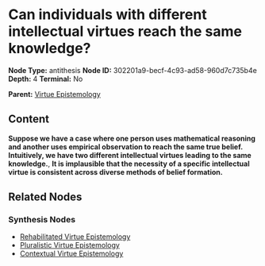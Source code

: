 # Can individuals with different intellectual virtues reach the same knowledge?

**Node Type:** antithesis
**Node ID:** 302201a9-becf-4c93-ad58-960d7c735b4e
**Depth:** 4
**Terminal:** No

**Parent:** [Virtue Epistemology](virtue-epistemology-synthesis-e295aee2-07e7-49ec-9349-67d7dceb3006.md)

## Content

**Suppose we have a case where one person uses mathematical reasoning and another uses empirical observation to reach the same true belief. Intuitively, we have two different intellectual virtues leading to the same knowledge.**, **It is implausible that the necessity of a specific intellectual virtue is consistent across diverse methods of belief formation.**

## Related Nodes

### Synthesis Nodes

- [Rehabilitated Virtue Epistemology](rehabilitated-virtue-epistemology-synthesis-e812447f-1741-497e-816b-02fa6cbd23be.md)
- [Pluralistic Virtue Epistemology](pluralistic-virtue-epistemology-synthesis-da592d4b-aac9-419b-98e9-91371d3ee73d.md)
- [Contextual Virtue Epistemology](contextual-virtue-epistemology-synthesis-3c486e3b-6d1c-4b08-8cea-402f37d5b525.md)
